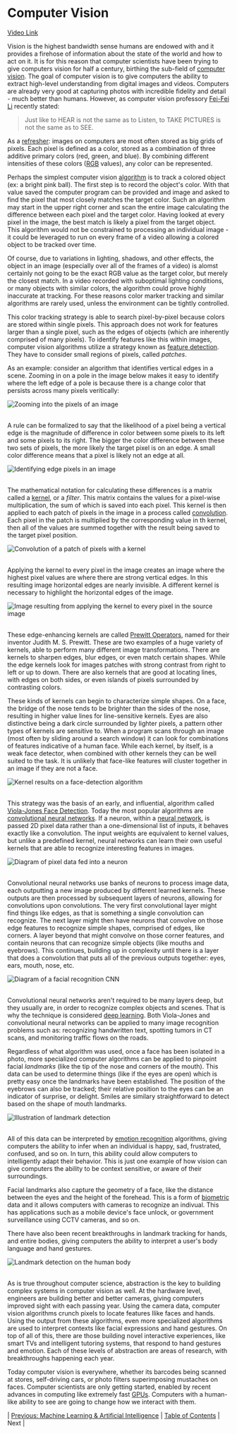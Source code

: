 # Computer Vision
[Video Link](https://youtu.be/-4E2-0sxVUM)

Vision is the highest bandwidth sense humans are endowed with and it provides a firehose of information about the state of the world and how to act on it. It is for this reason that computer scientists have been trying to give computers vision for half a century, birthing the sub-field of [computer vision](../glossary/README.md#computer-vision). The goal of computer vision is to give computers the ability to extract high-level understanding from digital images and videos. Computers are already very good at capturing photos with incredible fidelity and detail - much better than humans. However, as computer vision professory [Fei-Fei Li](https://en.wikipedia.org/wiki/Fei-Fei_Li) recently stated:

> Just like to HEAR is not the same as to Listen, to TAKE PICTURES is not the same as to SEE.

As a [refresher](../20/README.md#bitmap-files): images on computers are most often stored as big grids of pixels. Each pixel is defined as a color, stored as a combination of three additive primary colors (red, green, and blue). By combining different intensities of these colors ([RGB](../glossary/README.md#rgb-color-model) values), any color can be represented.

Perhaps the simplest computer vision [algorithm](../glossary/README.md#algorithm) is to track a colored object (ex: a bright pink ball). The first step is to record the object's color. With that value saved the computer program can be provided and image and asked to find the pixel that most closely matches the target color. Such an algorithm may start in the upper right corner and scan the entire image calculating the difference between each pixel and the target color. Having looked at every pixel in the image, the best match is likely a pixel from the target object. This algorithm would not be constrained to processing an individual image - it could be leveraged to run on every frame of a video allowing a colored object to be tracked over time.

Of course, due to variations in lighting, shadows, and other effects, the object in an image (especially over all of the frames of a video) is alomst certainly not going to be the exact RGB value as the target color, but merely the closest match. In a video recorded with suboptimal lighting conditions, or many objects with similar colors, the algorithm could prove highly inaccurate at tracking. For these reasons color marker tracking and similar algorithms are rarely used, unless the environment can be tightly controlled.

This color tracking strategy is able to search pixel-by-pixel because colors are stored within single pixels. This approach does not work for features larger than a single pixel, such as the edges of objects (which are inherently comprised of many pixels). To identify features like this within images, computer vision algorithms utilize a strategy known as [feature detection](../glossary/README.md#feature-detection). They have to consider small regions of pixels, called _patches_.

As an example: consider an algorithm that identifies vertical edges in a scene. Zooming in on a pole in the image below makes it easy to identify where the left edge of a pole is because there is a change color that persists across many pixels veritically:

![Zooming into the pixels of an image](./edge-algo-01.JPG)
<br /><br />

A rule can be formalized to say that the likelihood of a pixel being a vertical edge is the magnitude of difference in color between some pixels to its left and some pixels to its right. The bigger the color difference between these two sets of pixels, the more likely the target pixel is on an edge. A small color difference means that a pixel is likely not an edge at all.

![Identifying edge pixels in an image](./edge-algo-02.JPG)
<br /><br />

The mathematical notation for calculating these differences is a matrix called a [kernel](../glossary/README.md#kernel-image-processing), or a _filter_. This matrix contains the values for a pixel-wise multiplication, the sum of which is saved into each pixel. This kernel is then applied to each patch of pixels in the image in a process called [convolution](../glossary/README.md#convolution). Each pixel in the patch is multiplied by the corresponding value in th kernel, then all of the values are summed together with the result being saved to the target pixel position.

![Convolution of a patch of pixels with a kernel](./edge-algo-03.JPG)
<br /><br >

Applying the kernel to every pixel in the image creates an image where the highest pixel values are where there are strong vertical edges. In this resulting image horizontal edges are nearly invisible. A different kernel is necessary to highlight the horizontal edges of the image.

![Image resulting from applying the kernel to every pixel in the source image](./edge-algo-04.JPG)
<br /><br />

These edge-enhancing kernels are called [Prewitt Operators](https://en.wikipedia.org/wiki/Prewitt_operator), named for their inventor Judith M. S. Prewitt. These are two examples of a huge variety of kernels, able to perform many different image transformations. There are kernels to sharpen edges, blur edges, or even match certain shapes. While the edge kernels look for images patches with strong contrast from right to left or up to down. There are also kernels that are good at locating lines, with edges on both sides, or even islands of pixels surrounded by contrasting colors.

These kinds of kernels can begin to characterize simple shapes. On a face, the bridge of the nose tends to be brighter than the sides of the nose, resulting in higher value lines for line-sensitive kernels. Eyes are also distinctive being a dark circle surrounded by lighter pixels, a pattern other types of kernels are sensitive to. When a program scans through an image (most often by sliding around a search window) it can look for combinations of features indicative of a human face. While each kernel, by itself, is a weak face detector, when combined with other kernels they can be well suited to the task. It is unlikely that face-like features will cluster together in an image if they are not a face.

![Kernel results on a face-detection algorithm](./face-algo.JPG)
<br /><br />

This strategy was the basis of an early, and influential, algorithm called [Viola-Jones Face Detection](../glossary/README.md#viola-jones-object-detection-framework). Today the most popular algorithms are [convolutional neural networks](../glossary/README.md#convolutional-neural-network). If a neuron, within a [neural network](../glossary/README.md#artificial-neural-network), is passed 2D pixel data rather than a one-dimensional list of inputs, it behaves exactly like a convolution. The input weights are equivalent to kernel values, but unlike a predefined kernel, neural networks can learn their own useful kernels that are able to recognize interesting features in images.

![Diagram of pixel data fed into a neuron](./convolution-neuron.JPG)
<br /><br />

Convolutional neural networks use banks of neurons to process image data, each outputting a new image produced by different learned kernels. These outputs are then processed by subsequent layers of neurons, allowing for convolutions upon convolutions. The very first convolutional layer might find things like edges, as that is something a single convolution can recognize. The next layer might then have neurons that convolve on those edge features to recognize simple shapes, comprised of edges, like corners. A layer beyond that might convolve on those corner features, and contain neurons that can recognize simple objects (like mouths and eyebrows). This continues, building up in complexity until there is a layer that does a convolution that puts all of the previous outputs together: eyes, ears, mouth, nose, etc.

![Diagram of a facial recognition CNN](./convolutional-neural-network.JPG)
<br /><br />

Convolutional neural networks aren't required to be many layers deep, but they usually are, in order to recognize complex objects and scenes. That is why the technique is considered [deep learning](../glossary/README.md#deep-learning). Both Viola-Jones and convolutional neural networks can be applied to many image recognition problems such as: recognizing handwritten text, spotting tumors in CT scans, and monitoring traffic flows on the roads.

Regardless of what algorithm was used, once a face has been isolated in a photo, more specialized computer algorithms can be applied to pinpoint facial _landmarks_ (like the tip of the nose and corners of the mouth). This data can be used to determine things (like if the eyes are open) which is pretty easy once the landmarks have been established. The position of the eyebrows can also be tracked; their relative position to the eyes can be an indicator of surprise, or delight. Smiles are similary straightforward to detect based on the shape of mouth landmarks.

![Illustration of landmark detection](./landmark-detection.JPG)
<br /><br />

All of this data can be interpreted by [emotion recognition](../glossary/README.md#emotion-recognition) algorithms, giving computers the ability to infer when an individual is happy, sad, frustrated, confused, and so on. In turn, this ability could allow computers to intelligently adapt their behavior. This is just one example of how vision can give computers the ability to be context sensitive, or aware of their surroundings.

Facial landmarks also capture the geometry of a face, like the distance between the eyes and the height of the forehead. This is a form of [biometric](../glossary/README.md#biometrics) data and it allows computers with cameras to recognize an indivual. This has applications such as a mobile device's face unlock, or government surveillance using CCTV cameras, and so on.

There have also been recent breakthroughs in landmark tracking for hands, and entire bodies, giving computers the ability to interpret a user's body language and hand gestures.

![Landmark detection on the human body](./landmark-body-detection.JPG)
<br /><br />

As is true throughout computer science, abstraction is the key to building complex systems in computer vision as well. At the hardware level, engineers are building better and better cameras, giving computers improved sight with each passing year. Using the camera data, computer vision algorithms crunch pixels to locate features llike faces and hands. Using the output from these algorithms, even more specialized algorithms are used to interpret contexts like facial expressions and hand gestures. On top of all of this, there are those building novel interactive experiences, like smart TVs and intelligent tutoring systems, that respond to hand gestures and emotion. Each of these levels of abstraction are areas of research, with breakthroughs happening each year.

Today computer vision is everywhere, whether its barcodes being scanned at stores, self-driving cars, or photo filters superimposing mustaches on faces. Computer scientists are only getting started, enabled by recent advances in computing like extremely fast [GPUs](../glossary/README.md#graphics-processing-unit). Computers with a human-like ability to see are going to change how we interact with them.

| [Previous: Machine Learning & Artificial Intelligence](../34/README.md) | [Table of Contents](../README.md#table-of-contents) | Next |
